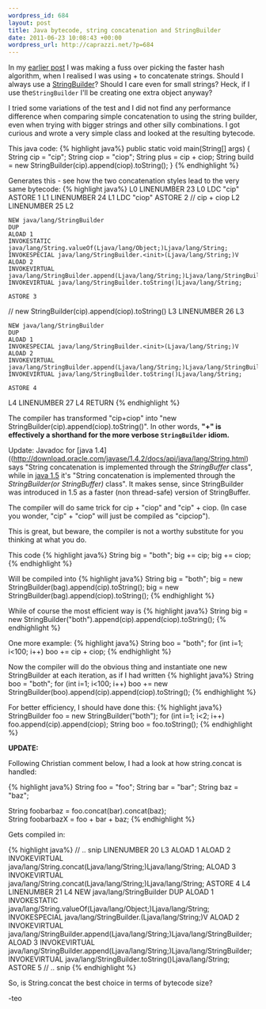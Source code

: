 ```yaml
--- 
wordpress_id: 684
layout: post
title: Java bytecode, string concatenation and StringBuilder
date: 2011-06-23 10:08:43 +00:00
wordpress_url: http://caprazzi.net/?p=684
---
```

In my [earlier 
post](http://caprazzi.net/posts/evaluating-relative-speed-of-java-digest-hashing-algorithms/) 
I was making a fuss over picking the faster hash algorithm, when I realised I 
was using + to concatenate strings. Should I always use a 
[StringBuilder](http://download.oracle.com/javase/1.5.0/docs/api/java/lang/StringBuilder.html)? Should I care even for small strings? Heck, if I use the``StringBuilder`` I'll be creating one extra object anyway?

I tried some variations of the test and I did not find any performance 
difference when comparing simple concatenation to using the string builder, 
even when trying with bigger strings and other silly combinations. I got
curious and wrote a very simple class and looked at the resulting bytecode.

This java code:
{% highlight java%}
public static void main(String[] args) {
	String cip = "cip";
	String ciop = "ciop";
	String plus = cip + ciop;
	String build = new StringBuilder(cip).append(ciop).toString();
}
{% endhighlight %}

Generates this - see how the two concatenation styles lead to the very same bytecode:
{% highlight java%}
 L0
    LINENUMBER 23 L0
    LDC "cip"
    ASTORE 1
   L1
    LINENUMBER 24 L1
    LDC "ciop"
    ASTORE 2
// cip + ciop
   L2
    LINENUMBER 25 L2

    NEW java/lang/StringBuilder
    DUP
    ALOAD 1
    INVOKESTATIC java/lang/String.valueOf(Ljava/lang/Object;)Ljava/lang/String;
    INVOKESPECIAL java/lang/StringBuilder.<init>(Ljava/lang/String;)V
    ALOAD 2
    INVOKEVIRTUAL java/lang/StringBuilder.append(Ljava/lang/String;)Ljava/lang/StringBuilder;
    INVOKEVIRTUAL java/lang/StringBuilder.toString()Ljava/lang/String;

    ASTORE 3
// new StringBuilder(cip).append(ciop).toString()
   L3
    LINENUMBER 26 L3

    NEW java/lang/StringBuilder
    DUP
    ALOAD 1
    INVOKESPECIAL java/lang/StringBuilder.<init>(Ljava/lang/String;)V
    ALOAD 2
    INVOKEVIRTUAL java/lang/StringBuilder.append(Ljava/lang/String;)Ljava/lang/StringBuilder;
    INVOKEVIRTUAL java/lang/StringBuilder.toString()Ljava/lang/String;

    ASTORE 4
   L4
    LINENUMBER 27 L4
    RETURN
{% endhighlight %}

The compiler has transformed "cip+ciop" into "new StringBuilder(cip).append(ciop).toString()". 
In other words, **"+" is effectively a shorthand for the more verbose ``StringBuilder`` idiom.**

Update:
Javadoc for [java 1.4]((http://download.oracle.com/javase/1.4.2/docs/api/java/lang/String.html) says "String concatenation is implemented through the *StringBuffer* class",
while in [java 1.5](http://download.oracle.com/javase/1,5.0/docs/api/java/lang/String.html) it's "String concatenation is implemented through the *StringBuilder(or StringBuffer)*
class". It makes sense, since StringBuilder was introduced in 1.5 as a faster (non thread-safe) version of StringBuffer.

The compiler will do same trick for cip + "ciop" and "cip" + ciop. (In case you wonder, "cip" + "ciop" will just be compiled as "cipciop").

This is great, but beware, the compiler is not a worthy substitute for you thinking at what you do. 

This code
{% highlight java%}
String big = "both";
big += cip;
big += ciop;
{% endhighlight %}

Will be compiled into
{% highlight java%}
String big = "both";
big = new StringBuilder(bag).append(cip).toString();
big = new StringBuilder(bag).append(ciop).toString();
{% endhighlight %}

While of course the most efficient way is 
{% highlight java%}
String big = new StringBuilder("both").append(cip).append(ciop).toString();
{% endhighlight %}


One more example:
{% highlight java%}
String boo = "both";
for (int i=1; i<100; i++)
     boo += cip + ciop;
{% endhighlight %}

Now the compiler will do the obvious thing and instantiate one new StringBuilder at each iteration, as if I had written
{% highlight java%}
String boo = "both";
for (int i=1; i<100; i++)
     boo += new StringBuilder(boo).append(cip).append(ciop).toString();
{% endhighlight %}

For better efficiency, I should have done this:
{% highlight java%}
StringBuilder foo = new StringBuilder("both");
for (int i=1; i<2; i++)
    foo.append(cip).append(ciop);
String boo = foo.toString();
{% endhighlight %}

**UPDATE:**

Following Christian comment below, I had a look at how string.concat is handled:

{% highlight java%}
String foo = "foo";
String bar = "bar";
String baz = "baz";

String foobarbaz = foo.concat(bar).concat(baz);		
String foobarbazX = foo + bar + baz;
{% endhighlight %}

Gets compiled in:

{% highlight java%}
// .. snip
   LINENUMBER 20 L3
    ALOAD 1
    ALOAD 2
    INVOKEVIRTUAL java/lang/String.concat(Ljava/lang/String;)Ljava/lang/String;
    ALOAD 3
    INVOKEVIRTUAL java/lang/String.concat(Ljava/lang/String;)Ljava/lang/String;
    ASTORE 4
   L4
    LINENUMBER 21 L4
    NEW java/lang/StringBuilder
    DUP
    ALOAD 1
    INVOKESTATIC java/lang/String.valueOf(Ljava/lang/Object;)Ljava/lang/String;
    INVOKESPECIAL java/lang/StringBuilder.<init>(Ljava/lang/String;)V
    ALOAD 2
    INVOKEVIRTUAL java/lang/StringBuilder.append(Ljava/lang/String;)Ljava/lang/StringBuilder;
    ALOAD 3
    INVOKEVIRTUAL java/lang/StringBuilder.append(Ljava/lang/String;)Ljava/lang/StringBuilder;
    INVOKEVIRTUAL java/lang/StringBuilder.toString()Ljava/lang/String;
    ASTORE 5
// .. snip
{% endhighlight %}

So, is String.concat the best choice in terms of bytecode size?

-teo

